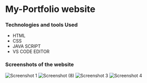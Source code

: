 # My-Portfolio website

### Technologies and tools Used 
- HTML
- CSS
- JAVA SCRIPT
- VS CODE EDITOR

### Screenshots of the website

![Screenshot 1](https://github.com/Jitendra-choudary/My-Portfolio/assets/90691553/026a4bf5-fc14-4222-b4fd-8c91998ea655)
![Screenshot (8)](https://github.com/Jitendra-choudary/My-Portfolio/assets/90691553/a65d1890-d99c-4839-9373-fa36a8d2275d)
![Screenshot 3](https://github.com/Jitendra-choudary/My-Portfolio/assets/90691553/0853b28a-d89a-4ad7-9a76-8bbacd9414c0)
![Screenshot 4](https://github.com/Jitendra-choudary/My-Portfolio/assets/90691553/7c44f07d-f713-46e5-ae49-a713c7d1b291)
